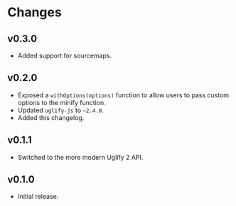 # Changes

## v0.3.0

* Added support for sourcemaps.

## v0.2.0

* Exposed a `withOptions(options)` function to allow users to pass custom
  options to the minify function.
* Updated `uglify-js` to `~2.4.0`.
* Added this changelog.

## v0.1.1

* Switched to the more modern Uglify 2 API.

## v0.1.0

* Initial release.

